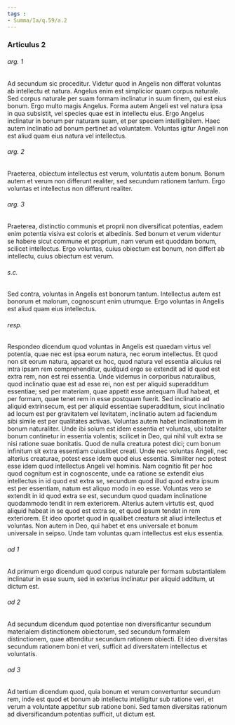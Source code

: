```yaml
---
tags : 
- Summa/Ia/q.59/a.2
---
```


### Articulus 2

###### arg. 1
Ad secundum sic proceditur. Videtur quod in Angelis non differat voluntas ab intellectu et natura. Angelus enim est simplicior quam corpus naturale. Sed corpus naturale per suam formam inclinatur in suum finem, qui est eius bonum. Ergo multo magis Angelus. Forma autem Angeli est vel natura ipsa in qua subsistit, vel species quae est in intellectu eius. Ergo Angelus inclinatur in bonum per naturam suam, et per speciem intelligibilem. Haec autem inclinatio ad bonum pertinet ad voluntatem. Voluntas igitur Angeli non est aliud quam eius natura vel intellectus.

###### arg. 2
Praeterea, obiectum intellectus est verum, voluntatis autem bonum. Bonum autem et verum non differunt realiter, sed secundum rationem tantum. Ergo voluntas et intellectus non differunt realiter.

###### arg. 3
Praeterea, distinctio communis et proprii non diversificat potentias, eadem enim potentia visiva est coloris et albedinis. Sed bonum et verum videntur se habere sicut commune et proprium, nam verum est quoddam bonum, scilicet intellectus. Ergo voluntas, cuius obiectum est bonum, non differt ab intellectu, cuius obiectum est verum.

###### s.c.
Sed contra, voluntas in Angelis est bonorum tantum. Intellectus autem est bonorum et malorum, cognoscunt enim utrumque. Ergo voluntas in Angelis est aliud quam eius intellectus.

###### resp.
Respondeo dicendum quod voluntas in Angelis est quaedam virtus vel potentia, quae nec est ipsa eorum natura, nec eorum intellectus. Et quod non sit eorum natura, apparet ex hoc, quod natura vel essentia alicuius rei intra ipsam rem comprehenditur, quidquid ergo se extendit ad id quod est extra rem, non est rei essentia. Unde videmus in corporibus naturalibus, quod inclinatio quae est ad esse rei, non est per aliquid superadditum essentiae; sed per materiam, quae appetit esse antequam illud habeat, et per formam, quae tenet rem in esse postquam fuerit. Sed inclinatio ad aliquid extrinsecum, est per aliquid essentiae superadditum, sicut inclinatio ad locum est per gravitatem vel levitatem, inclinatio autem ad faciendum sibi simile est per qualitates activas. Voluntas autem habet inclinationem in bonum naturaliter. Unde ibi solum est idem essentia et voluntas, ubi totaliter bonum continetur in essentia volentis; scilicet in Deo, qui nihil vult extra se nisi ratione suae bonitatis. Quod de nulla creatura potest dici; cum bonum infinitum sit extra essentiam cuiuslibet creati. Unde nec voluntas Angeli, nec alterius creaturae, potest esse idem quod eius essentia. Similiter nec potest esse idem quod intellectus Angeli vel hominis. Nam cognitio fit per hoc quod cognitum est in cognoscente, unde ea ratione se extendit eius intellectus in id quod est extra se, secundum quod illud quod extra ipsum est per essentiam, natum est aliquo modo in eo esse. Voluntas vero se extendit in id quod extra se est, secundum quod quadam inclinatione quodammodo tendit in rem exteriorem. Alterius autem virtutis est, quod aliquid habeat in se quod est extra se, et quod ipsum tendat in rem exteriorem. Et ideo oportet quod in qualibet creatura sit aliud intellectus et voluntas. Non autem in Deo, qui habet et ens universale et bonum universale in seipso. Unde tam voluntas quam intellectus est eius essentia.

###### ad 1
Ad primum ergo dicendum quod corpus naturale per formam substantialem inclinatur in esse suum, sed in exterius inclinatur per aliquid additum, ut dictum est.

###### ad 2
Ad secundum dicendum quod potentiae non diversificantur secundum materialem distinctionem obiectorum, sed secundum formalem distinctionem, quae attenditur secundum rationem obiecti. Et ideo diversitas secundum rationem boni et veri, sufficit ad diversitatem intellectus et voluntatis.

###### ad 3
Ad tertium dicendum quod, quia bonum et verum convertuntur secundum rem, inde est quod et bonum ab intellectu intelligitur sub ratione veri, et verum a voluntate appetitur sub ratione boni. Sed tamen diversitas rationum ad diversificandum potentias sufficit, ut dictum est.

